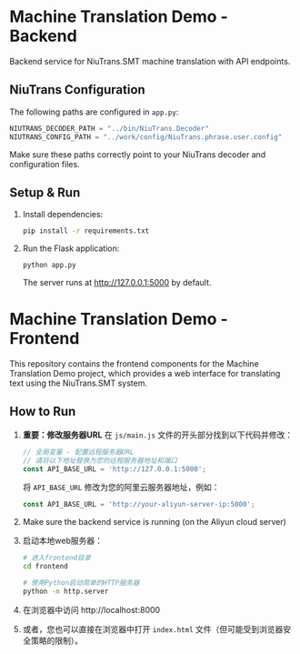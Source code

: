 # Machine Translation Demo - Backend

Backend service for NiuTrans.SMT machine translation with API endpoints.

## NiuTrans Configuration

The following paths are configured in `app.py`:
```python
NIUTRANS_DECODER_PATH = "../bin/NiuTrans.Decoder"
NIUTRANS_CONFIG_PATH = "../work/config/NiuTrans.phrase.user.config"
```

Make sure these paths correctly point to your NiuTrans decoder and configuration files.

## Setup & Run

1. Install dependencies:
   ```bash
   pip install -r requirements.txt
   ```

2. Run the Flask application:
   ```bash
   python app.py
   ```

   The server runs at http://127.0.0.1:5000 by default.


# Machine Translation Demo - Frontend

This repository contains the frontend components for the Machine Translation Demo project, which provides a web interface for translating text using the NiuTrans.SMT system.

## How to Run

1. **重要：修改服务器URL**
   在 `js/main.js` 文件的开头部分找到以下代码并修改：
   ```javascript
   // 全局变量 - 配置远程服务器URL
   // 请将以下地址替换为您的远程服务器地址和端口
   const API_BASE_URL = 'http://127.0.0.1:5000';
   ```
   将 `API_BASE_URL` 修改为您的阿里云服务器地址，例如：
   ```javascript
   const API_BASE_URL = 'http://your-aliyun-server-ip:5000';

   ```

2. Make sure the backend service is running (on the Aliyun cloud server)

3. 启动本地web服务器：
   ```bash
   # 进入frontend目录
   cd frontend
   
   # 使用Python启动简单的HTTP服务器
   python -m http.server
   ```

4. 在浏览器中访问 http://localhost:8000

5. 或者，您也可以直接在浏览器中打开 `index.html` 文件（但可能受到浏览器安全策略的限制）。
